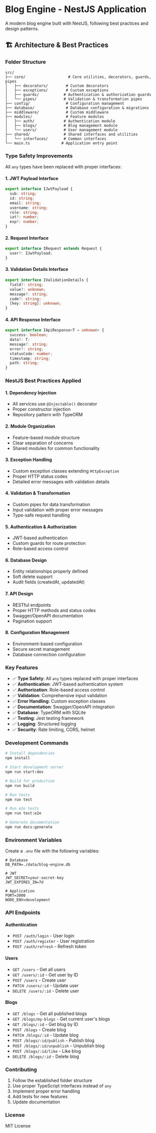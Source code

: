 # Blog Engine - NestJS Application

A modern blog engine built with NestJS, following best practices and design patterns.

## 🏗️ Architecture & Best Practices

### Folder Structure
```
src/
├── core/                   # Core utilities, decorators, guards, pipes
│   ├── decorators/        # Custom decorators
│   ├── exceptions/        # Custom exceptions
│   ├── guards/           # Authentication & authorization guards
│   └── pipes/            # Validation & transformation pipes
├── config/                # Configuration management
├── database/              # Database configuration & migrations
├── middleware/            # Custom middleware
├── modules/               # Feature modules
│   ├── auth/             # Authentication module
│   ├── blogs/            # Blog management module
│   └── users/            # User management module
├── shared/               # Shared interfaces and utilities
│   └── interfaces/       # Common interfaces
└── main.ts              # Application entry point
```

### Type Safety Improvements

All `any` types have been replaced with proper interfaces:

#### 1. JWT Payload Interface
```typescript
export interface IJwtPayload {
  sub: string;
  id: string;
  email: string;
  username: string;
  role: string;
  iat?: number;
  exp?: number;
}
```

#### 2. Request Interface
```typescript
export interface IRequest extends Request {
  user?: IJwtPayload;
}
```

#### 3. Validation Details Interface
```typescript
export interface IValidationDetails {
  field?: string;
  value?: unknown;
  message?: string;
  code?: string;
  [key: string]: unknown;
}
```

#### 4. API Response Interface
```typescript
export interface IApiResponse<T = unknown> {
  success: boolean;
  data?: T;
  message?: string;
  error?: string;
  statusCode: number;
  timestamp: string;
  path: string;
}
```

### NestJS Best Practices Applied

#### 1. **Dependency Injection**
- All services use `@Injectable()` decorator
- Proper constructor injection
- Repository pattern with TypeORM

#### 2. **Module Organization**
- Feature-based module structure
- Clear separation of concerns
- Shared modules for common functionality

#### 3. **Exception Handling**
- Custom exception classes extending `HttpException`
- Proper HTTP status codes
- Detailed error messages with validation details

#### 4. **Validation & Transformation**
- Custom pipes for data transformation
- Input validation with proper error messages
- Type-safe request handling

#### 5. **Authentication & Authorization**
- JWT-based authentication
- Custom guards for route protection
- Role-based access control

#### 6. **Database Design**
- Entity relationships properly defined
- Soft delete support
- Audit fields (createdAt, updatedAt)

#### 7. **API Design**
- RESTful endpoints
- Proper HTTP methods and status codes
- Swagger/OpenAPI documentation
- Pagination support

#### 8. **Configuration Management**
- Environment-based configuration
- Secure secret management
- Database connection configuration

### Key Features

- ✅ **Type Safety**: All `any` types replaced with proper interfaces
- ✅ **Authentication**: JWT-based authentication system
- ✅ **Authorization**: Role-based access control
- ✅ **Validation**: Comprehensive input validation
- ✅ **Error Handling**: Custom exception classes
- ✅ **Documentation**: Swagger/OpenAPI integration
- ✅ **Database**: TypeORM with SQLite
- ✅ **Testing**: Jest testing framework
- ✅ **Logging**: Structured logging
- ✅ **Security**: Rate limiting, CORS, helmet

### Development Commands

```bash
# Install dependencies
npm install

# Start development server
npm run start:dev

# Build for production
npm run build

# Run tests
npm run test

# Run e2e tests
npm run test:e2e

# Generate documentation
npm run docs:generate
```

### Environment Variables

Create a `.env` file with the following variables:

```env
# Database
DB_PATH=./data/blog-engine.db

# JWT
JWT_SECRET=your-secret-key
JWT_EXPIRES_IN=7d

# Application
PORT=3000
NODE_ENV=development
```

### API Endpoints

#### Authentication
- `POST /auth/login` - User login
- `POST /auth/register` - User registration
- `POST /auth/refresh` - Refresh token

#### Users
- `GET /users` - Get all users
- `GET /users/:id` - Get user by ID
- `POST /users` - Create user
- `PATCH /users/:id` - Update user
- `DELETE /users/:id` - Delete user

#### Blogs
- `GET /blogs` - Get all published blogs
- `GET /blogs/my-blogs` - Get current user's blogs
- `GET /blogs/:id` - Get blog by ID
- `POST /blogs` - Create blog
- `PATCH /blogs/:id` - Update blog
- `POST /blogs/:id/publish` - Publish blog
- `POST /blogs/:id/unpublish` - Unpublish blog
- `POST /blogs/:id/like` - Like blog
- `DELETE /blogs/:id` - Delete blog

### Contributing

1. Follow the established folder structure
2. Use proper TypeScript interfaces instead of `any`
3. Implement proper error handling
4. Add tests for new features
5. Update documentation

### License

MIT License
